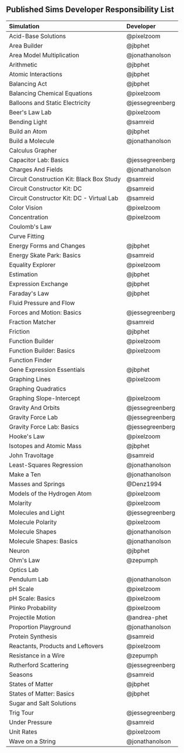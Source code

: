 ## Published Sims Developer Responsibility List

| Simulation  | Developer |
| :---------- | :------------- |
| Acid-Base Solutions | @pixelzoom |
| Area Builder | @jbphet  |
| Area Model Multiplication | @jonathanolson |
| Arithmetic  | @jbphet  |
| Atomic Interactions  | @jbphet  |
| Balancing Act  | @jbphet  |
| Balancing Chemical Equations  | @pixelzoom  |
| Balloons and Static Electricity  | @jessegreenberg  |
| Beer's Law Lab  | @pixelzoom  |
| Bending Light  | @samreid  |
| Build an Atom  | @jbphet  |
| Build a Molecule | @jonathanolson |
| Calculus Grapher | |
| Capacitor Lab: Basics | @jessegreenberg |
| Charges And Fields | @jonathanolson  |
| Circuit Construction Kit: Black Box Study | @samreid |
| Circuit Constructor Kit: DC | @samreid |
| Circuit Constructor Kit: DC - Virtual Lab| @samreid |
| Color Vision |  @pixelzoom  |
| Concentration |  @pixelzoom  |
| Coulomb's Law | |
| Curve Fitting | |
| Energy Forms and Changes | @jbphet |
| Energy Skate Park: Basics |  @samreid  |
| Equality Explorer | @pixelzoom |
| Estimation | @jbphet |
| Expression Exchange |  @jbphet  |
| Faraday's Law |  @jbphet  |
| Fluid Pressure and Flow | |
| Forces and Motion: Basics |  @jessegreenberg  |
| Fraction Matcher |  @samreid  |
| Friction |  @jbphet  |
| Function Builder |  @pixelzoom  |
| Function Builder: Basics |  @pixelzoom  |
| Function Finder | |
| Gene Expression Essentials | @jbphet |
| Graphing Lines |  @pixelzoom  |
| Graphing Quadratics | |
| Graphing Slope-Intercept |  @pixelzoom  |
| Gravity And Orbits | @jessegreenberg  |
| Gravity Force Lab |  @jessegreenberg  |
| Gravity Force Lab: Basics | @jessegreenberg |
| Hooke's Law |  @pixelzoom  |
| Isotopes and Atomic Mass |  @jbphet  |
| John Travoltage |  @samreid  |
| Least-Squares Regression |  @jonathanolson  |
| Make a Ten |  @jonathanolson  |
| Masses and Springs | @Denz1994 |
| Models of the Hydrogen Atom | @pixelzoom |
| Molarity |  @pixelzoom  |
| Molecules and Light |  @jessegreenberg  |
| Molecule Polarity |  @pixelzoom  |
| Molecule Shapes |  @jonathanolson  |
| Molecule Shapes: Basics |  @jonathanolson  |
| Neuron |  @jbphet  |
| Ohm's Law|  @zepumph  |
| Optics Lab | |
| Pendulum Lab | @jonathanolson |
| pH Scale |  @pixelzoom  |
| pH Scale: Basics |  @pixelzoom  |
| Plinko Probability |  @pixelzoom  |
| Projectile Motion | @andrea-phet  |
| Proportion Playground |  @jonathanolson  |
| Protein Synthesis | @samreid |
| Reactants, Products and Leftovers |  @pixelzoom  |
| Resistance in a Wire |  @zepumph  |
| Rutherford Scattering |  @jessegreenberg  |
| Seasons | @samreid |
| States of Matter |  @jbphet  |
| States of Matter: Basics |  @jbphet  |
| Sugar and Salt Solutions | |
| Trig Tour |  @jessegreenberg  |
| Under Pressure |  @samreid  |
| Unit Rates |  @pixelzoom  |
| Wave on a String |  @jonathanolson  |
